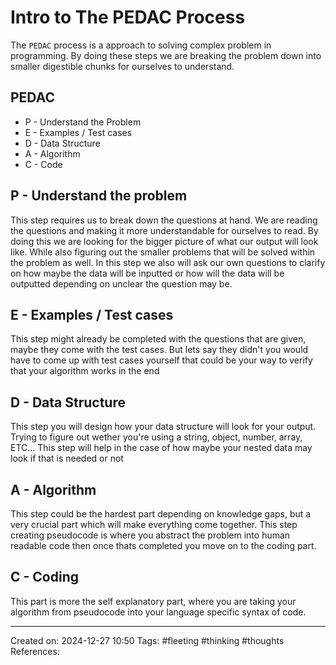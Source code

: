 # Intro to The PEDAC Process

The `PEDAC` process is a approach to solving complex problem in programming. By doing these steps we are breaking the problem down into smaller digestible chunks for ourselves to understand. 

## PEDAC

- P - Understand the Problem
- E - Examples / Test cases
- D - Data Structure
- A - Algorithm
- C - Code

## P - Understand the problem

This step requires us to break down the questions at hand. We are reading the questions and making it more understandable for ourselves to read. By doing this we are looking for the bigger picture of what our output will look like. While also figuring out the smaller problems that will be solved within the problem as well. In this step we also will ask our own questions to clarify on how maybe the data will be inputted or how will the data will be outputted depending on unclear the question may be.

## E - Examples / Test cases

This step might already be completed with the questions that are given, maybe they come with the test cases. But lets say they didn't you would have to come up with test cases yourself that could be your way to verify that your algorithm works in the end

## D - Data Structure

This step you will design how your data structure will look for your output. Trying to figure out wether you're using a string, object, number, array, ETC... This step will help in the case of how maybe your nested data may look if that is needed or not

## A - Algorithm

This step could be the hardest part depending on knowledge gaps, but a very crucial part which will make everything come together. This step creating pseudocode is where you abstract the problem into human readable code then once thats completed you move on to the coding part.

## C - Coding

This part is more the self explanatory part, where you are taking your algorithm from pseudocode into your language specific syntax of code.

---
Created on: 2024-12-27 10:50
Tags: #fleeting #thinking #thoughts
References:
